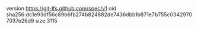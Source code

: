 version https://git-lfs.github.com/spec/v1
oid sha256:dc1e93df56c89b6fb274b824882de7436dbb1b871e7b755c03429707037e26d9
size 3115
